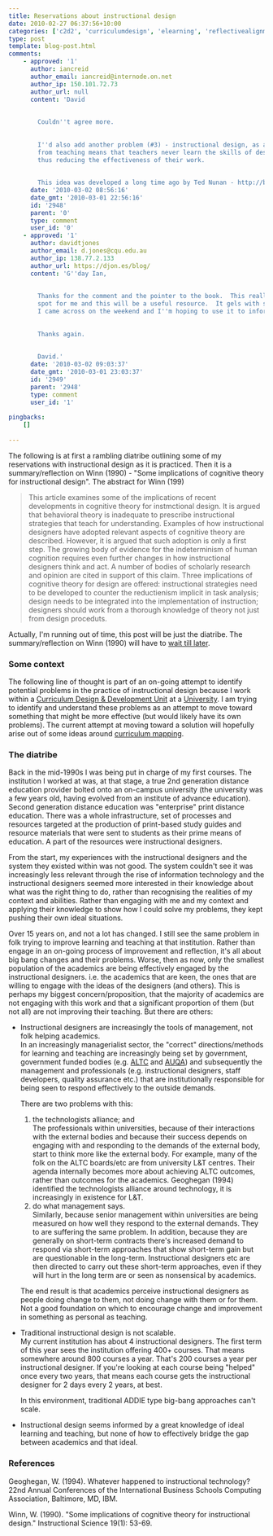```yaml
---
title: Reservations about instructional design
date: 2010-02-27 06:37:56+10:00
categories: ['c2d2', 'curriculumdesign', 'elearning', 'reflectivealignment']
type: post
template: blog-post.html
comments:
    - approved: '1'
      author: iancreid
      author_email: iancreid@internode.on.net
      author_ip: 150.101.72.73
      author_url: null
      content: 'David
    
    
        Couldn''t agree more.
    
    
        I''d also add another problem (#3) - instructional design, as a separate discipline
        from teaching means that teachers never learn the skills of designing good experiences,
        thus reducing the effectiveness of their work.
    
    
        This idea was developed a long time ago by Ted Nunan - http://books.google.com.au/books?id=l_4NAAAAQAAJ'
      date: '2010-03-02 08:56:16'
      date_gmt: '2010-03-01 22:56:16'
      id: '2948'
      parent: '0'
      type: comment
      user_id: '0'
    - approved: '1'
      author: davidtjones
      author_email: d.jones@cqu.edu.au
      author_ip: 138.77.2.133
      author_url: https://djon.es/blog/
      content: 'G''day Ian,
    
    
        Thanks for the comment and the pointer to the book.  This really hits a sweet
        spot for me and this will be a useful resource.  It gels with some other literature
        I came across on the weekend and I''m hoping to use it to inform some future work.
    
    
        Thanks again.
    
    
        David.'
      date: '2010-03-02 09:03:37'
      date_gmt: '2010-03-01 23:03:37'
      id: '2949'
      parent: '2948'
      type: comment
      user_id: '1'
    
pingbacks:
    []
    
---
```

The following is at first a rambling diatribe outlining some of my reservations with instructional design as it is practiced. Then it is a summary/reflection on Winn (1990) - "Some implications of cognitive theory for instructional design". The abstract for Winn (199)

> This article examines some of the implications of recent developments in cognitive theory for instmctional design. It is argued that behavioral theory is inadequate to prescribe instructional strategies that teach for understanding. Examples of how instructional designers have adopted relevant aspects of cognitive theory are described. However, it is argued that such adoption is only a first step. The growing body of evidence for the indeterminism of human cognition requires even further changes in how instructional designers think and act. A number of bodies of scholarly research and opinion are cited in support of this claim. Three implications of cognitive theory for design are offered: instructional strategies need to be developed to counter the reductienism implicit in task analysis; design needs to be integrated into the implementation of instruction; designers should work from a thorough knowledge of theory not just from design proceduts.

Actually, I'm running out of time, this post will be just the diatribe. The summary/reflection on Winn (1990) will have to [wait till later](/blog2/2010/02/27/implications-of-cognitive-theory-for-instructional-design/).

### Some context

The following line of thought is part of an on-going attempt to identify potential problems in the practice of instructional design because I work within a [Curriculum Design & Development Unit](http://cddu.cqu.edu.au/) at a [University](http://www.cqu.edu.au/). I am trying to identify and understand these problems as an attempt to move toward something that might be more effective (but would likely have its own problems). The current attempt at moving toward a solution will hopefully arise out of some ideas around [curriculum mapping](/blog2/research/curriculum-mapping/).

### The diatribe

Back in the mid-1990s I was being put in charge of my first courses. The institution I worked at was, at that stage, a true 2nd generation distance education provider bolted onto an on-campus university (the university was a few years old, having evolved from an institute of advance education). Second generation distance education was "enterprise" print distance education. There was a whole infrastructure, set of processes and resources targeted at the production of print-based study guides and resource materials that were sent to students as their prime means of education. A part of the resources were instructional designers.

From the start, my experiences with the instructional designers and the system they existed within was not good. The system couldn't see it was increasingly less relevant through the rise of information technology and the instructional designers seemed more interested in their knowledge about what was the right thing to do, rather than recognising the realities of my context and abilities. Rather than engaging with me and my context and applying their knowledge to show how I could solve my problems, they kept pushing their own ideal situations.

Over 15 years on, and not a lot has changed. I still see the same problem in folk trying to improve learning and teaching at that institution. Rather than engage in an on-going process of improvement and reflection, it's all about big bang changes and their problems. Worse, then as now, only the smallest population of the academics are being effectively engaged by the instructional designers. i.e. the academics that are keen, the ones that are willing to engage with the ideas of the designers (and others). This is perhaps my biggest concern/proposition, that the majority of academics are not engaging with this work and that a significant proportion of them (but not all) are not improving their teaching. But there are others:

- Instructional designers are increasingly the tools of management, not folk helping academics.  
    In an increasingly managerialist sector, the "correct" directions/methods for learning and teaching are increasingly being set by government, government funded bodies (e.g. [ALTC](http://www.altc.edu.au/) and [AUQA](http://www.auqa.edu.au/)) and subsequently the management and professionals (e.g. instructional designers, staff developers, quality assurance etc.) that are institutionally responsible for being seen to respond effectively to the outside demands.
    
    There are two problems with this:
    
    1. the technologists alliance; and  
        The professionals within universities, because of their interactions with the external bodies and because their success depends on engaging with and responding to the demands of the external body, start to think more like the external body. For example, many of the folk on the ALTC boards/etc are from university L&T centres. Their agenda internally becomes more about achieving ALTC outcomes, rather than outcomes for the academics. Geoghegan (1994) identified the technologists alliance around technology, it is increasingly in existence for L&T.
    2. do what management says.  
        Similarly, because senior management within universities are being measured on how well they respond to the external demands. They to are suffering the same problem. In addition, because they are generally on short-term contracts there's increased demand to respond via short-term approaches that show short-term gain but are questionable in the long-term. Instructional designers etc are then directed to carry out these short-term approaches, even if they will hurt in the long term are or seen as nonsensical by academics.
    
    The end result is that academics perceive instructional designers as people doing change to them, not doing change with them or for them. Not a good foundation on which to encourage change and improvement in something as personal as teaching.
    
- Traditional instructional design is not scalable.  
    My current institution has about 4 instructional designers. The first term of this year sees the institution offering 400+ courses. That means somewhere around 800 courses a year. That's 200 courses a year per instructional designer. If you're looking at each course being "helped" once every two years, that means each course gets the instructional designer for 2 days every 2 years, at best.
    
    In this environment, traditional ADDIE type big-bang approaches can't scale.
    
- Instructional design seems informed by a great knowledge of ideal learning and teaching, but none of how to effectively bridge the gap between academics and that ideal.

### References

Geoghegan, W. (1994). Whatever happened to instructional technology? 22nd Annual Conferences of the International Business Schools Computing Association, Baltimore, MD, IBM.

Winn, W. (1990). "Some implications of cognitive theory for instructional design." Instructional Science 19(1): 53-69.